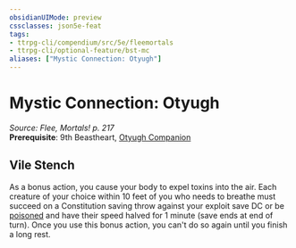 ```yaml
---
obsidianUIMode: preview
cssclasses: json5e-feat
tags:
- ttrpg-cli/compendium/src/5e/fleemortals
- ttrpg-cli/optional-feature/bst-mc
aliases: ["Mystic Connection: Otyugh"]
---
```

# Mystic Connection: Otyugh
*Source: Flee, Mortals! p. 217*  
**Prerequisite**: 9th Beastheart, [Otyugh Companion](Misc%20Files/CLI/compendium/bestiary/aberration/otyugh-companion-fleemortals.md)
## Vile Stench

As a bonus action, you cause your body to expel toxins into the air. Each creature of your choice within 10 feet of you who needs to breathe must succeed on a Constitution saving throw against your exploit save DC or be [poisoned](Misc%20Files/CLI/rules/conditions.md#Poisoned) and have their speed halved for 1 minute (save ends at end of turn). Once you use this bonus action, you can't do so again until you finish a long rest.
